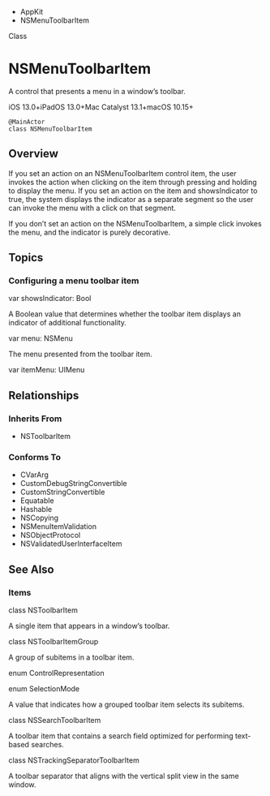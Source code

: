 

- AppKit
-  NSMenuToolbarItem 

Class

# NSMenuToolbarItem

A control that presents a menu in a window’s toolbar.

iOS 13.0+iPadOS 13.0+Mac Catalyst 13.1+macOS 10.15+

``` source
@MainActor
class NSMenuToolbarItem
```

## Overview

If you set an action on an NSMenuToolbarItem control item, the user invokes the action when clicking on the item through pressing and holding to display the menu. If you set an action on the item and showsIndicator to true, the system displays the indicator as a separate segment so the user can invoke the menu with a click on that segment.

If you don’t set an action on the NSMenuToolbarItem, a simple click invokes the menu, and the indicator is purely decorative.

## Topics

### Configuring a menu toolbar item

var showsIndicator: Bool

A Boolean value that determines whether the toolbar item displays an indicator of additional functionality.

var menu: NSMenu

The menu presented from the toolbar item.

var itemMenu: UIMenu

## Relationships

### Inherits From

- NSToolbarItem

### Conforms To

- CVarArg
- CustomDebugStringConvertible
- CustomStringConvertible
- Equatable
- Hashable
- NSCopying
- NSMenuItemValidation
- NSObjectProtocol
- NSValidatedUserInterfaceItem

## See Also

### Items

class NSToolbarItem

A single item that appears in a window’s toolbar.

class NSToolbarItemGroup

A group of subitems in a toolbar item.

enum ControlRepresentation

enum SelectionMode

A value that indicates how a grouped toolbar item selects its subitems.

class NSSearchToolbarItem

A toolbar item that contains a search field optimized for performing text-based searches.

class NSTrackingSeparatorToolbarItem

A toolbar separator that aligns with the vertical split view in the same window.

